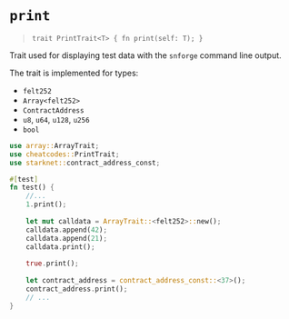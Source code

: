 # `print`

> `trait PrintTrait<T> { fn print(self: T); }`

Trait used for displaying test data with the `snforge` command line output.

The trait is implemented for types:
- `felt252`
- `Array<felt252>`
- `ContractAddress`
- `u8`, `u64`, `u128`, `u256`
- `bool`

```rust
use array::ArrayTrait;
use cheatcodes::PrintTrait;
use starknet::contract_address_const;

#[test]
fn test() {
    //...
    1.print();
    
    let mut calldata = ArrayTrait::<felt252>::new();
    calldata.append(42);
    calldata.append(21);
    calldata.print();
    
    true.print();
    
    let contract_address = contract_address_const::<37>();
    contract_address.print();
    // ...
}
```
